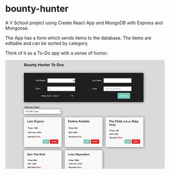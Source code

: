 # bounty-hunter

A V School project using Create React App and MongoDB with Express and Mongoose.

The App has a form which sends items to the database. The items are editable and can be sorted by category.

Think of it as a To-Do app with a sense of humor.

![](screenShot-bountyHunter.png)